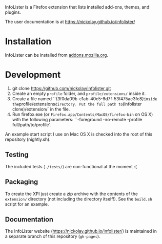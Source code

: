 InfoLister is a Firefox extension that lists installed add-ons, themes, and plugins.

The user documentation is at https://nickolay.github.io/infolister/

Installation
============
InfoLister can be installed from [addons.mozilla.org](https://addons.mozilla.org/en-US/firefox/addon/infolister/).

Development
===========

1. git clone https://github.com/nickolay/infolister.git
2. Create an empty `profile` folder, and `profile/extensions/` inside it.
3. Create a file named ``{3f0da09b-c1ab-40c5-8d7f-53f475ac3fe8}` inside the `profile/extensions` directory. Put the full path to `(infolister clone)/extension/` in the file.
4. Run firefox.exe (or `Firefox.app/Contents/MacOS/firefox-bin` on OS X) with the following parameters: ``-foreground -no-remote -profile full/path/to/profile`.

An example start script I use on Mac OS X is checked into the root of this repository (nightly.sh).

Testing
-------
The included tests (`./tests/`) are non-functional at the moment :(

Packaging
---------
To create the XPI just create a zip archive with the contents of the `extension/` directory (not including the directory itself!). See the `build.sh` script for an example.

Documentation
-------------
The InfoLister website (https://nickolay.github.io/infolister/) is maintained in a separate branch of this repository (`gh-pages`).
